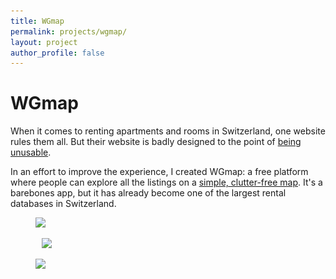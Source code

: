 ```yaml
---
title: WGmap
permalink: projects/wgmap/
layout: project
author_profile: false
---
```


# WGmap

When it comes to renting apartments and rooms in Switzerland, one website rules them all. But their website is badly designed to the point of [being unusable](https://www.wgzimmer.ch/en/wgzimmer/search/mate.html).

In an effort to improve the experience, I created WGmap: a free platform where people can explore all the listings on a [simple, clutter-free map](https://wgmap.co/). It's a barebones app, but it has already become one of the largest rental databases in Switzerland.

<div class='side-by-side' >
<figure class='wgmap-image'>
    <img
    class="lazyload"
    style='margin-right:5px'
    data-src="/assets/images/projects/wgmap/wgmap.png"
    src="/assets/images/projects/wgmap/wgmap.png">
</figure>
<figure class='wgmap-image'>
    <img
    class="lazyload"
    style='margin-left:10px'
    data-src="/assets/images/projects/wgmap/wgmap-popup.png"
    src="/assets/images/projects/wgmap/wgmap-popup.png">
</figure>
<figure class='wgmap-image' style='margin-top:0px'>
    <img
    class="lazyload"
    data-src="/assets/images/projects/wgmap/wgmap-slider-wide.png"
    src="/assets/images/projects/wgmap/wgmap-slider.png">
</figure>
</div>